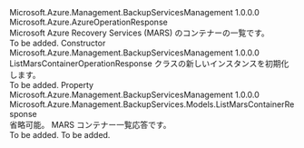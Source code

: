 <Type Name="ListMarsContainerOperationResponse" FullName="Microsoft.Azure.Management.BackupServices.Models.ListMarsContainerOperationResponse">
  <TypeSignature Language="C#" Value="public class ListMarsContainerOperationResponse : Microsoft.Azure.AzureOperationResponse" />
  <TypeSignature Language="ILAsm" Value=".class public auto ansi beforefieldinit ListMarsContainerOperationResponse extends Microsoft.Azure.AzureOperationResponse" />
  <TypeSignature Language="DocId" Value="T:Microsoft.Azure.Management.BackupServices.Models.ListMarsContainerOperationResponse" />
  <TypeSignature Language="VB.NET" Value="Public Class ListMarsContainerOperationResponse&#xA;Inherits AzureOperationResponse" />
  <TypeSignature Language="F#" Value="type ListMarsContainerOperationResponse = class&#xA;    inherit AzureOperationResponse" />
  <AssemblyInfo>
    <AssemblyName>Microsoft.Azure.Management.BackupServicesManagement</AssemblyName>
    <AssemblyVersion>1.0.0.0</AssemblyVersion>
  </AssemblyInfo>
  <Base>
    <BaseTypeName>Microsoft.Azure.AzureOperationResponse</BaseTypeName>
  </Base>
  <Interfaces />
  <Docs>
    <summary>
            Microsoft Azure Recovery Services (MARS) のコンテナーの一覧です。
            </summary>
    <remarks>To be added.</remarks>
  </Docs>
  <Members>
    <Member MemberName=".ctor">
      <MemberSignature Language="C#" Value="public ListMarsContainerOperationResponse ();" />
      <MemberSignature Language="ILAsm" Value=".method public hidebysig specialname rtspecialname instance void .ctor() cil managed" />
      <MemberSignature Language="DocId" Value="M:Microsoft.Azure.Management.BackupServices.Models.ListMarsContainerOperationResponse.#ctor" />
      <MemberSignature Language="VB.NET" Value="Public Sub New ()" />
      <MemberType>Constructor</MemberType>
      <AssemblyInfo>
        <AssemblyName>Microsoft.Azure.Management.BackupServicesManagement</AssemblyName>
        <AssemblyVersion>1.0.0.0</AssemblyVersion>
      </AssemblyInfo>
      <Parameters />
      <Docs>
        <summary>
            ListMarsContainerOperationResponse クラスの新しいインスタンスを初期化します。
            </summary>
        <remarks>To be added.</remarks>
      </Docs>
    </Member>
    <Member MemberName="ListMarsContainerResponse">
      <MemberSignature Language="C#" Value="public Microsoft.Azure.Management.BackupServices.Models.ListMarsContainerResponse ListMarsContainerResponse { get; set; }" />
      <MemberSignature Language="ILAsm" Value=".property instance class Microsoft.Azure.Management.BackupServices.Models.ListMarsContainerResponse ListMarsContainerResponse" />
      <MemberSignature Language="DocId" Value="P:Microsoft.Azure.Management.BackupServices.Models.ListMarsContainerOperationResponse.ListMarsContainerResponse" />
      <MemberSignature Language="VB.NET" Value="Public Property ListMarsContainerResponse As ListMarsContainerResponse" />
      <MemberSignature Language="F#" Value="member this.ListMarsContainerResponse : Microsoft.Azure.Management.BackupServices.Models.ListMarsContainerResponse with get, set" Usage="Microsoft.Azure.Management.BackupServices.Models.ListMarsContainerOperationResponse.ListMarsContainerResponse" />
      <MemberType>Property</MemberType>
      <AssemblyInfo>
        <AssemblyName>Microsoft.Azure.Management.BackupServicesManagement</AssemblyName>
        <AssemblyVersion>1.0.0.0</AssemblyVersion>
      </AssemblyInfo>
      <ReturnValue>
        <ReturnType>Microsoft.Azure.Management.BackupServices.Models.ListMarsContainerResponse</ReturnType>
      </ReturnValue>
      <Docs>
        <summary>
            省略可能。 MARS コンテナー一覧応答です。
            </summary>
        <value>To be added.</value>
        <remarks>To be added.</remarks>
      </Docs>
    </Member>
  </Members>
</Type>